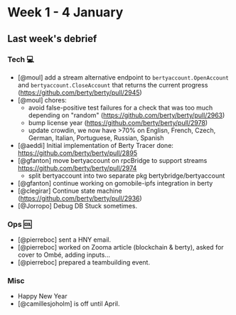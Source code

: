 # Week 1 - 4 January

## Last week's debrief

### Tech :computer:

* [@moul] add a stream alternative endpoint to `bertyaccount.OpenAccount` and `bertyaccount.CloseAccount` that returns the current progress (https://github.com/berty/berty/pull/2945)
* [@moul] chores:
    * avoid false-positive test failures for a check that was too much depending on "random" (https://github.com/berty/berty/pull/2963)
    * bump license year (https://github.com/berty/berty/pull/2978)
    * update crowdin, we now have >70% on Englisn, French, Czech, German, Italian, Portuguese, Russian, Spanish
* [@aeddi] Initial implementation of Berty Tracer done: https://github.com/berty/berty/pull/2895
* [@gfanton] move bertyaccount on rpcBridge to support streams https://github.com/berty/berty/pull/2974
    * split bertyaccount into two separate pkg bertybridge/bertyaccount
* [@gfanton] continue working on gomobile-ipfs integration in berty
* [@clegirar] Continue state machine (https://github.com/berty/berty/pull/2936)
* [@Jorropo] Debug DB Stuck sometimes.

### Ops :cool:

* [@pierreboc] sent a HNY email.
* [@pierreboc] worked on Zooma article (blockchain & berty), asked for cover to Ombé, adding inputs...
* [@pierreboc] prepared a teambuilding event.


### Misc

* Happy New Year
* [@camillesjoholm] is off until April. 

